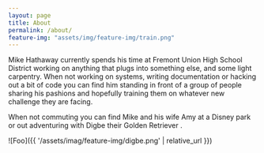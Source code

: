 ```yaml
---
layout: page
title: About
permalink: /about/
feature-img: "assets/img/feature-img/train.png"
---
```


Mike Hathaway currently spends his time at Fremont Union High School District working on anything that plugs into something else, and some light carpentry.  When not working on systems, writing documentation or hacking out a bit of code you can find him standing in front of a group of people sharing his pashions and hopefully training them on whatever new challenge they are facing.

When not commuting you can find Mike and his wife Amy at a Disney park or out adventuring with Digbe their Golden Retriever .

![Foo]({{ '/assets/imag/feature-img/digbe.png' | relative_url }})
 
